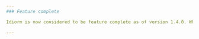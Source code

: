 ```yaml
---
### Feature complete

Idiorm is now considered to be feature complete as of version 1.4.0. Whilst it will continue to be maintained with bug fixes there will be no further new features added.

---
```

